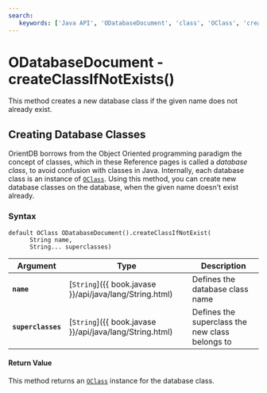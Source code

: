 ```yaml
---
search:
   keywords: ['Java API', 'ODatabaseDocument', 'class', 'OClass', 'create class if not exists', 'createClassIfNotExists']
---
```


# ODatabaseDocument - createClassIfNotExists()

This method creates a new database class if the given name does not already exist.

## Creating Database Classes

OrientDB borrows from the Object Oriented programming paradigm the concept of classes, which in these Reference pages is called a *database class*, to avoid confusion with classes in Java.  Internally, each database class is an instance of [`OClass`](Java-Ref-OClass.md).  Using this method, you can create new database classes on the database, when the given name doesn't exist already.


### Syntax

```
default OClass ODatabaseDocument().createClassIfNotExist(
      String name,
	  String... superclasses)
```

| Argument | Type | Description |
|---|---|---|
| **`name`** | [`String`]({{ book.javase }}/api/java/lang/String.html) | Defines the database class name |
| **`superclasses`** | [`String`]({{ book.javase }}/api/java/lang/String.html) | Defines the superclass the new class belongs to |

#### Return Value

This method returns an [`OClass`](Java-Ref-OClass.md) instance for the database class.


